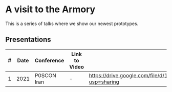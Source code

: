 # A visit to the Armory

This is a series of talks where we show our newest prototypes.

## Presentations
|#| Date | Conference |  Link to Video | Link to Slides |
|---|---|---|---|---|
|1|2021|P0SCON Iran| - | https://drive.google.com/file/d/16Njhy6w4rq29Fee0CUzMgY6nzYo33Rg7/view?usp=sharing |